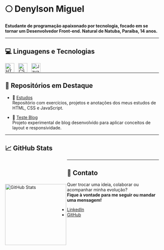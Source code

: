 # 🌕 Denylson Miguel

**Estudante de programação apaixonado por tecnologia, focado em se tornar um Desenvolvedor Front-end. Natural de Natuba, Paraíba, 14 anos.**

---

## 💻 Linguagens e Tecnologias

<div>
<img 
    align="left" 
    alt="HTML"
    title="HTML" 
    width="30px" 
    style="padding-right: 10px;" 
    src="https://cdn.jsdelivr.net/gh/devicons/devicon@latest/icons/html5/html5-original.svg" 
/>
<img 
    align="left" 
    alt="CSS" 
    title="CSS"
    width="30px" 
    style="padding-right: 10px;" 
    src="https://cdn.jsdelivr.net/gh/devicons/devicon@latest/icons/css3/css3-original.svg" 
/>
<img 
    align="left" 
    alt="JavaScript" 
    title="JavaScript"
    width="30px" 
    style="padding-right: 10px;" 
    src="https://cdn.jsdelivr.net/gh/devicons/devicon@latest/icons/javascript/javascript-original.svg" 
/>
</div>

<br>

---

## 📂 Repositórios em Destaque

- 📘 [Estudos](https://github.com/DenylsonMiguel/estudos)  
  Repositório com exercícios, projetos e anotações dos meus estudos de HTML, CSS e JavaScript.

- 🧪 [Teste Blog](https://github.com/DenylsonMiguel/teste-blog)  
  Projeto experimental de blog desenvolvido para aplicar conceitos de layout e responsividade.

---

## 📈 GitHub Stats

<p>
<img 
    align="left" 
    alt="GitHub Stats" 
    height="200" 
    style="padding-top: 80px;"
    src="https://github-readme-stats.vercel.app/api/top-langs/?username=DenylsonMiguel&theme=tokyonight&layout=compact&custom_title=Tecnologias&langs_count=3" 
/>
</p>

---

## 🤝 Contato

Quer trocar uma ideia, colaborar ou acompanhar minha evolução?  
**Fique à vontade para me seguir ou mandar uma mensagem!**  

- [LinkedIn](https://www.linkedin.com/in/denylson-miguel-gervasio-pereira-13148836b/)  
- [GitHub](https://github.com/DenylsonMiguel)
